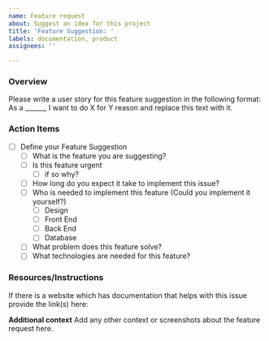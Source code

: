 ```yaml
---
name: Feature request
about: Suggest an idea for this project
title: 'Feature Suggestion: '
labels: documentation, product
assignees: ''

---
```


### Overview
Please write a user story for this feature suggestion in the following format: As a ______, I want to do X for Y reason and replace this text with it.

### Action Items
- [ ] Define your Feature Suggestion
   - [ ] What is the feature you are suggesting?
   - [ ] Is this feature urgent
      - [ ] if so why?
   - [ ] How long do you expect it take to implement this issue?
   - [ ] Who is needed to implement this feature (Could you implement it yourself?)
      - [ ] Design
      - [ ] Front End
      - [ ] Back End
      - [ ] Database
   - [ ] What problem does this feature solve?
   - [ ] What technologies are needed for this feature?

### Resources/Instructions
If there is a website which has documentation that helps with this issue provide the link(s) here:


**Additional context**
Add any other context or screenshots about the feature request here.
